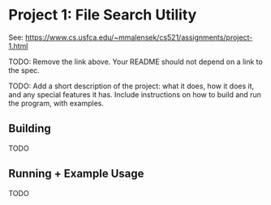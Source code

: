 # Project 1: File Search Utility

See: https://www.cs.usfca.edu/~mmalensek/cs521/assignments/project-1.html

TODO: Remove the link above. Your README should not depend on a link to the spec.

TODO: Add a short description of the project: what it does, how it does it, and any special features it has. Include instructions on how to build and run the program, with examples.

## Building

TODO

## Running + Example Usage

TODO
